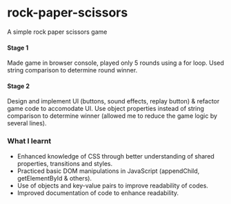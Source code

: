 # rock-paper-scissors
A simple rock paper scissors game

#### Stage 1
Made game in browser console, played only 5 rounds using a for loop.
Used string comparison to determine round winner.

#### Stage 2
Design and implement UI (buttons, sound effects, replay button) & refactor game code to accomodate UI.
Use object properties instead of string comparison to determine winner (allowed me to reduce the game logic by several lines).

### **What I learnt**
- Enhanced knowledge of CSS through better understanding of shared properties, transitions and styles.
- Practiced basic DOM manipulations in JavaScript (appendChild, getElementById & others).
- Use of objects and key-value pairs to improve readability of codes.
- Improved documentation of code to enhance readability.